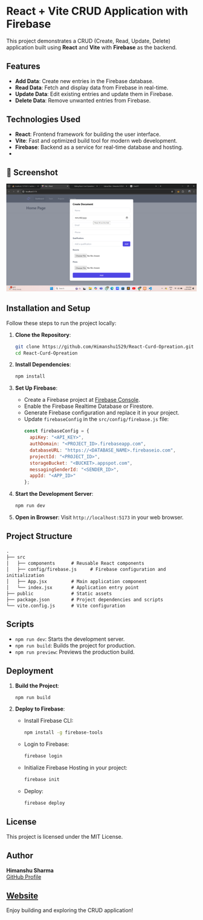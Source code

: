 # React + Vite CRUD Application with Firebase

This project demonstrates a CRUD (Create, Read, Update, Delete) application built using **React** and **Vite** with **Firebase** as the backend.

## Features
- **Add Data**: Create new entries in the Firebase database.
- **Read Data**: Fetch and display data from Firebase in real-time.
- **Update Data**: Edit existing entries and update them in Firebase.
- **Delete Data**: Remove unwanted entries from Firebase.

## Technologies Used
- **React**: Frontend framework for building the user interface.
- **Vite**: Fast and optimized build tool for modern web development.
- **Firebase**: Backend as a service for real-time database and hosting.
- 
## 📸 Screenshot
![Screenshot](https://github.com/Himanshu1529/React-Curd-Opreation/blob/main/Screenshot%202025-01-22%20215829.png) 

## Installation and Setup

Follow these steps to run the project locally:

1. **Clone the Repository**:
   ```bash
   git clone https://github.com/Himanshu1529/React-Curd-Opreation.git
   cd React-Curd-Opreation
   ```

2. **Install Dependencies**:
   ```bash
   npm install
   ```

3. **Set Up Firebase**:
   - Create a Firebase project at [Firebase Console](https://console.firebase.google.com/).
   - Enable the Firebase Realtime Database or Firestore.
   - Generate Firebase configuration and replace it in your project.
   - Update `firebaseConfig` in the `src/config/firebase.js` file:
     ```javascript
     const firebaseConfig = {
       apiKey: "<API_KEY>",
       authDomain: "<PROJECT_ID>.firebaseapp.com",
       databaseURL: "https://<DATABASE_NAME>.firebaseio.com",
       projectId: "<PROJECT_ID>",
       storageBucket: "<BUCKET>.appspot.com",
       messagingSenderId: "<SENDER_ID>",
       appId: "<APP_ID>"
     };
     ```

4. **Start the Development Server**:
   ```bash
   npm run dev
   ```

5. **Open in Browser**:
   Visit `http://localhost:5173` in your web browser.

## Project Structure
```
.
├── src
│   ├── components      # Reusable React components
│   ├── config/firebase.js     # Firebase configuration and initialization
│   ├── App.jsx         # Main application component
│   └── index.jsx       # Application entry point
├── public              # Static assets
├── package.json        # Project dependencies and scripts
└── vite.config.js      # Vite configuration
```

## Scripts
- `npm run dev`: Starts the development server.
- `npm run build`: Builds the project for production.
- `npm run preview`: Previews the production build.

## Deployment

1. **Build the Project**:
   ```bash
   npm run build
   ```

2. **Deploy to Firebase**:
   - Install Firebase CLI:
     ```bash
     npm install -g firebase-tools
     ```
   - Login to Firebase:
     ```bash
     firebase login
     ```
   - Initialize Firebase Hosting in your project:
     ```bash
     firebase init
     ```
   - Deploy:
     ```bash
     firebase deploy
     ```

## License
This project is licensed under the MIT License.

## Author   
**Himanshu Sharma**  
[GitHub Profile](https://github.com/Himanshu1529)

[Website](https://himanshusharma01.vercel.app)
---

Enjoy building and exploring the CRUD application!

